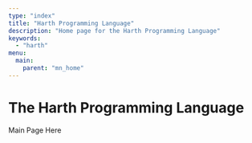 ```yaml
---
type: "index"
title: "Harth Programming Language"
description: "Home page for the Harth Programming Language"
keywords: 
  - "harth"
menu:
  main:
    parent: "mn_home"
---
```


# The Harth Programming Language

Main Page Here
